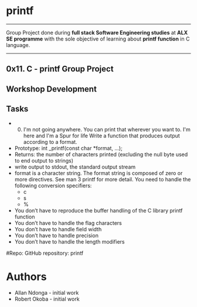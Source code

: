 # printf
---
Group Project done during **full stack Software Engineering studies** at **ALX SE programme** with the sole objective of learning about **printf function** in C language.

---
0x11. C - printf Group Project
---
Workshop Development
---
Tasks
---
* 0. I'm not going anywhere. You can print that wherever you want to. I'm here and I'm a Spur for life
Write a function that produces output according to a format.
* Prototype: int _printf(const char *format, ...);
* Returns: the number of characters printed (excluding the null byte used to end output to strings)
* write output to stdout, the standard output stream
* format is a character string. The format string is composed of zero or more directives. See man 3 printf for more detail. You need to handle the following conversion specifiers:
    * c
    * s
    * %
* You don’t have to reproduce the buffer handling of the C library printf function
* You don’t have to handle the flag characters
* You don’t have to handle field width
* You don’t have to handle precision
* You don’t have to handle the length modifiers

#Repo:
GitHub repository: printf

# Authors
* Allan Ndonga - initial work
* Robert Okoba - initial work
